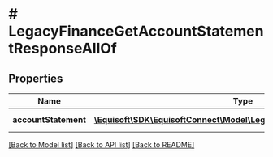 # # LegacyFinanceGetAccountStatementResponseAllOf

## Properties

Name | Type | Description | Notes
------------ | ------------- | ------------- | -------------
**accountStatement** | [**\Equisoft\SDK\EquisoftConnect\Model\LegacyFinanceAccountStatement[]**](LegacyFinanceAccountStatement.md) | Array of contact |

[[Back to Model list]](../../README.md#models) [[Back to API list]](../../README.md#endpoints) [[Back to README]](../../README.md)
